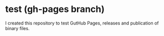 # test (gh-pages branch)

I created this repository to test GutHub Pages, releases and publication of binary files.
